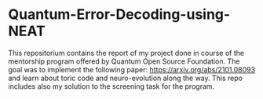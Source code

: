 # Quantum-Error-Decoding-using-NEAT
This repositorium contains the report of my project done in course of the mentorship program offered by Quantum Open Source Foundation.
The goal was to implement the following paper: https://arxiv.org/abs/2101.08093 and learn about toric code and neuro-evolution along the way.
This repo includes also my solution to the screening task for the program.
